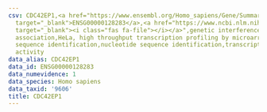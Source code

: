 ```yaml
---
csv: CDC42EP1,<a href="https://www.ensembl.org/Homo_sapiens/Gene/Summary?db=core;g=ENSG00000128283"
  target="_blank">ENSG00000128283</a>,<a href="https://www.ncbi.nlm.nih.gov/pubmed/17216044"
  target="_blank"><i class="fas fa-file"></i></a>",genetic interference,functional
  association,HeLa, high throughput transcription profiling by microarray,nucleotide
  sequence identification,nucleotide sequence identification,transcriptional regulation,up-regulates
  activity
data_alias: CDC42EP1
data_id: ENSG00000128283
data_numevidence: 1
data_species: Homo sapiens
data_taxid: '9606'
title: CDC42EP1
---
```

